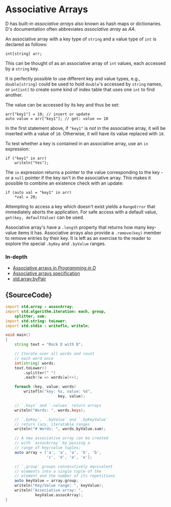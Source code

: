 # Associative Arrays

D has built-in *associative arrays* also known as hash maps or dictionaries.
D's documentation often abbreviates *associative array* as _AA_.

An associative array with a key type of `string` and a value type
of `int` is declared as follows:

    int[string] arr;

This can be thought of as an associative array of `int` values, each
accessed by a `string` key.

It is perfectly possible to use different key and value types,
e.g., `double[string]` could be used to hold `double`'s
accessed by `string` names, or `int[int]` to create some kind
of index table that uses one `int` to find another.

The value can be accessed by its key and thus be set:

    arr["key1"] = 10; // insert or update
    auto value = arr["key1"]; // get: value == 10
    
In the first statement above, if `"key1"` is _not_ in the associative
array, it will be inserted with a value of `10`. Otherwise, it will
have its value replaced with `10`.

To test whether a key is contained in an associative array, use an
`in` expression:

    if ("key1" in arr)
        writeln("Yes");

The `in` expression returns a pointer to the value corresponding
to the key - or a `null` pointer if the key isn't in the
associative array. This makes it possible to combine an existence
check with an update:

    if (auto val = "key1" in arr)
        *val = 20;

Attempting to access a key which doesn't exist yields a `RangeError`
that immediately aborts the application. For safe access
with a default value, `get(key, defaultValue)` can be used.

Associative array's have a `.length` property that returns how many
key-value items it has. Associative arrays also provide
a `.remove(key)` member to remove entries by their key.
It is left as an exercise to the reader to explore
the special `.byKey` and `.byValue` ranges.

### In-depth

- [Associative arrays in _Programming in D_](http://ddili.org/ders/d.en/aa.html)
- [Associative arrays specification](https://dlang.org/spec/hash-map.html)
- [std.array.byPair](http://dlang.org/phobos/std_array.html#.byPair)

## {SourceCode}

```d
import std.array : assocArray;
import std.algorithm.iteration: each, group,
    splitter, sum;
import std.string: toLower;
import std.stdio : writefln, writeln;

void main()
{
    string text = "Rock D with D";

    // Iterate over all words and count
    // each word once
    int[string] words;
    text.toLower()
        .splitter(" ")
        .each!(w => words[w]++);

    foreach (key, value; words)
        writefln("key: %s, value: %d",
                       key, value);

    // `.keys` and `.values` return arrays
    writeln("Words: ", words.keys);

    // `.byKey`, `.byValue` and `.byKeyValue`
    // return lazy, iteratable ranges
    writeln("# Words: ", words.byValue.sum);

    // A new associative array can be created
    // with `assocArray` by passing a
    // range of key/value tuples;
    auto array = ['a', 'a', 'a', 'b', 'b',
                  'c', 'd', 'e', 'e'];

    // `.group` groups consecutively equivalent
    // elements into a single tuple of the
    // element and the number of its repetitions
    auto keyValue = array.group;
    writeln("Key/Value range: ", keyValue);
    writeln("Associative array: ",
             keyValue.assocArray);
}
```
